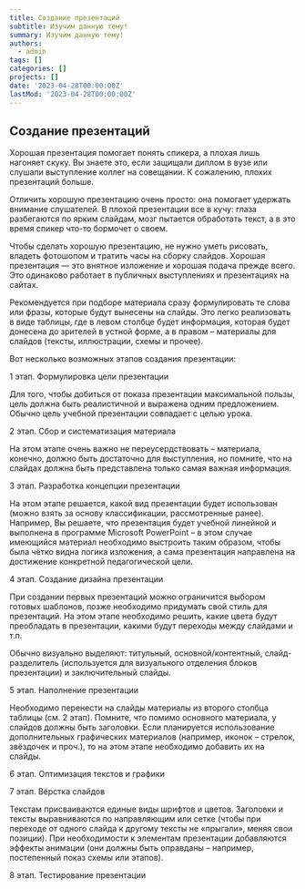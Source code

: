 ```yaml
---
title: Создание презентаций
subtitle: Изучим данную тему!
summary: Изучим данную тему!
authors:
  - admin
tags: []
categories: []
projects: []
date: '2023-04-28T00:00:00Z'
lastMod: '2023-04-28T00:00:00Z'
---
```


## Создание презентаций

Хорошая презентация помогает понять спикера, а плохая лишь нагоняет скуку. Вы знаете это, если защищали диплом в вузе или слушали выступление коллег на совещании. К сожалению, плохих презентаций больше.

Отличить хорошую презентацию очень просто: она помогает удержать внимание слушателей. В плохой презентации все в кучу: глаза разбегаются по ярким слайдам, мозг пытается обработать текст, а в это время спикер что-то бормочет о своем.

Чтобы сделать хорошую презентацию, не нужно уметь рисовать, владеть фотошопом и тратить часы на сборку слайдов. Хорошая презентация — это внятное изложение и хорошая подача прежде всего. Это одинаково работает в публичных выступлениях и презентациях на сайтах.

Рекомендуется при подборе материала сразу формулировать те слова или фразы, которые будут вынесены на слайды. Это легко реализовать в виде таблицы, где в левом столбце будет информация, которая будет донесена до зрителей в устной форме, а в правом – материалы для слайдов (тексты, иллюстрации, схемы и прочее).

Вот несколько возможных этапов создания презентации:

1 этап. Формулировка цели презентации

Для того, чтобы добиться от показа презентации максимальной пользы, цель должна быть реалистичной и выражена одним предложением. Обычно цель учебной презентации совпадает с целью урока.

2 этап. Сбор и систематизация материала

На этом этапе очень важно не переусердствовать – материала, конечно, должно быть достаточно для выступления, но помните, что на слайдах должна быть представлена только самая важная информация.

3 этап. Разработка концепции презентации

На этом этапе решается, какой вид презентации будет использован (можно взять за основу классификации, рассмотренные ранее). Например, Вы решаете, что презентация будет учебной линейной и выполнена в программе Microsoft PowerPoint – в этом случае имеющийся материал необходимо выстроить таким образом, чтобы была чётко видна логика изложения, а сама презентация направлена на достижение конкретной педагогической цели.

4 этап. Создание дизайна презентации

При создании первых презентаций можно ограничится выбором готовых шаблонов, позже необходимо придумать свой стиль для презентаций. На этом этапе необходимо решить, какие цвета будут преобладать в презентации, какими будут переходы между слайдами и т.п.

Обычно визуально выделяют: титульный, основной/контентный, слайд-разделитель (используется для визуального отделения блоков презентации) и заключительный слайды.

5 этап. Наполнение презентации

Необходимо перенести на слайды материалы из второго столбца таблицы (см. 2 этап). Помните, что помимо основного материала, у слайдов должны быть заголовки. Если планируется использование дополнительных графических материалов (например, иконок ­– стрелок, звёздочек и проч.), то на этом этапе необходимо добавить их на слайды.

6 этап. Оптимизация текстов и графики

7 этап. Вёрстка слайдов

Текстам присваиваются единые виды шрифтов и цветов. Заголовки и тексты выравниваются по направляющим или сетке (чтобы при переходе от одного слайда к другому тексты не «прыгали», меняя свои позиции). При необходимости к элементам презентации добавляются эффекты анимации (они должны быть оправданы – например, постепенный показ схемы или этапов).

8 этап. Тестирование презентации
